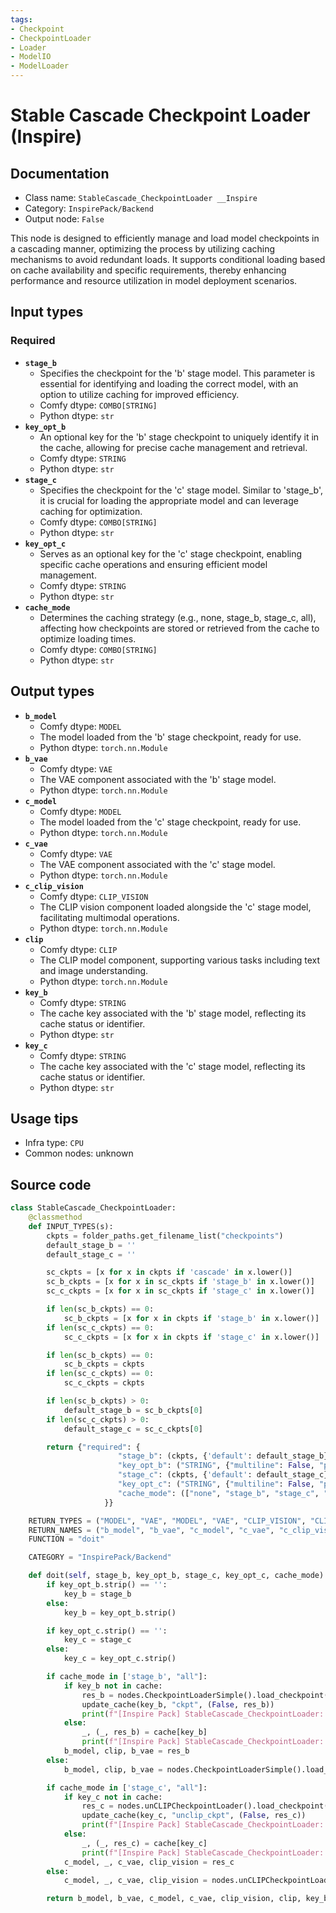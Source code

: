 ```yaml
---
tags:
- Checkpoint
- CheckpointLoader
- Loader
- ModelIO
- ModelLoader
---
```


# Stable Cascade Checkpoint Loader (Inspire)
## Documentation
- Class name: `StableCascade_CheckpointLoader __Inspire`
- Category: `InspirePack/Backend`
- Output node: `False`

This node is designed to efficiently manage and load model checkpoints in a cascading manner, optimizing the process by utilizing caching mechanisms to avoid redundant loads. It supports conditional loading based on cache availability and specific requirements, thereby enhancing performance and resource utilization in model deployment scenarios.
## Input types
### Required
- **`stage_b`**
    - Specifies the checkpoint for the 'b' stage model. This parameter is essential for identifying and loading the correct model, with an option to utilize caching for improved efficiency.
    - Comfy dtype: `COMBO[STRING]`
    - Python dtype: `str`
- **`key_opt_b`**
    - An optional key for the 'b' stage checkpoint to uniquely identify it in the cache, allowing for precise cache management and retrieval.
    - Comfy dtype: `STRING`
    - Python dtype: `str`
- **`stage_c`**
    - Specifies the checkpoint for the 'c' stage model. Similar to 'stage_b', it is crucial for loading the appropriate model and can leverage caching for optimization.
    - Comfy dtype: `COMBO[STRING]`
    - Python dtype: `str`
- **`key_opt_c`**
    - Serves as an optional key for the 'c' stage checkpoint, enabling specific cache operations and ensuring efficient model management.
    - Comfy dtype: `STRING`
    - Python dtype: `str`
- **`cache_mode`**
    - Determines the caching strategy (e.g., none, stage_b, stage_c, all), affecting how checkpoints are stored or retrieved from the cache to optimize loading times.
    - Comfy dtype: `COMBO[STRING]`
    - Python dtype: `str`
## Output types
- **`b_model`**
    - Comfy dtype: `MODEL`
    - The model loaded from the 'b' stage checkpoint, ready for use.
    - Python dtype: `torch.nn.Module`
- **`b_vae`**
    - Comfy dtype: `VAE`
    - The VAE component associated with the 'b' stage model.
    - Python dtype: `torch.nn.Module`
- **`c_model`**
    - Comfy dtype: `MODEL`
    - The model loaded from the 'c' stage checkpoint, ready for use.
    - Python dtype: `torch.nn.Module`
- **`c_vae`**
    - Comfy dtype: `VAE`
    - The VAE component associated with the 'c' stage model.
    - Python dtype: `torch.nn.Module`
- **`c_clip_vision`**
    - Comfy dtype: `CLIP_VISION`
    - The CLIP vision component loaded alongside the 'c' stage model, facilitating multimodal operations.
    - Python dtype: `torch.nn.Module`
- **`clip`**
    - Comfy dtype: `CLIP`
    - The CLIP model component, supporting various tasks including text and image understanding.
    - Python dtype: `torch.nn.Module`
- **`key_b`**
    - Comfy dtype: `STRING`
    - The cache key associated with the 'b' stage model, reflecting its cache status or identifier.
    - Python dtype: `str`
- **`key_c`**
    - Comfy dtype: `STRING`
    - The cache key associated with the 'c' stage model, reflecting its cache status or identifier.
    - Python dtype: `str`
## Usage tips
- Infra type: `CPU`
- Common nodes: unknown


## Source code
```python
class StableCascade_CheckpointLoader:
    @classmethod
    def INPUT_TYPES(s):
        ckpts = folder_paths.get_filename_list("checkpoints")
        default_stage_b = ''
        default_stage_c = ''

        sc_ckpts = [x for x in ckpts if 'cascade' in x.lower()]
        sc_b_ckpts = [x for x in sc_ckpts if 'stage_b' in x.lower()]
        sc_c_ckpts = [x for x in sc_ckpts if 'stage_c' in x.lower()]

        if len(sc_b_ckpts) == 0:
            sc_b_ckpts = [x for x in ckpts if 'stage_b' in x.lower()]
        if len(sc_c_ckpts) == 0:
            sc_c_ckpts = [x for x in ckpts if 'stage_c' in x.lower()]

        if len(sc_b_ckpts) == 0:
            sc_b_ckpts = ckpts
        if len(sc_c_ckpts) == 0:
            sc_c_ckpts = ckpts

        if len(sc_b_ckpts) > 0:
            default_stage_b = sc_b_ckpts[0]
        if len(sc_c_ckpts) > 0:
            default_stage_c = sc_c_ckpts[0]

        return {"required": {
                        "stage_b": (ckpts, {'default': default_stage_b}),
                        "key_opt_b": ("STRING", {"multiline": False, "placeholder": "If empty, use 'stage_b' as the key."}),
                        "stage_c": (ckpts, {'default': default_stage_c}),
                        "key_opt_c": ("STRING", {"multiline": False, "placeholder": "If empty, use 'stage_c' as the key."}),
                        "cache_mode": (["none", "stage_b", "stage_c", "all"], {"default": "none"}),
                     }}

    RETURN_TYPES = ("MODEL", "VAE", "MODEL", "VAE", "CLIP_VISION", "CLIP", "STRING", "STRING")
    RETURN_NAMES = ("b_model", "b_vae", "c_model", "c_vae", "c_clip_vision", "clip", "key_b", "key_c")
    FUNCTION = "doit"

    CATEGORY = "InspirePack/Backend"

    def doit(self, stage_b, key_opt_b, stage_c, key_opt_c, cache_mode):
        if key_opt_b.strip() == '':
            key_b = stage_b
        else:
            key_b = key_opt_b.strip()

        if key_opt_c.strip() == '':
            key_c = stage_c
        else:
            key_c = key_opt_c.strip()

        if cache_mode in ['stage_b', "all"]:
            if key_b not in cache:
                res_b = nodes.CheckpointLoaderSimple().load_checkpoint(ckpt_name=stage_b)
                update_cache(key_b, "ckpt", (False, res_b))
                print(f"[Inspire Pack] StableCascade_CheckpointLoader: Ckpt '{stage_b}' is cached to '{key_b}'.")
            else:
                _, (_, res_b) = cache[key_b]
                print(f"[Inspire Pack] StableCascade_CheckpointLoader: Cached ckpt '{key_b}' is loaded. (Loading skip)")
            b_model, clip, b_vae = res_b
        else:
            b_model, clip, b_vae = nodes.CheckpointLoaderSimple().load_checkpoint(ckpt_name=stage_b)

        if cache_mode in ['stage_c', "all"]:
            if key_c not in cache:
                res_c = nodes.unCLIPCheckpointLoader().load_checkpoint(ckpt_name=stage_c)
                update_cache(key_c, "unclip_ckpt", (False, res_c))
                print(f"[Inspire Pack] StableCascade_CheckpointLoader: Ckpt '{stage_c}' is cached to '{key_c}'.")
            else:
                _, (_, res_c) = cache[key_c]
                print(f"[Inspire Pack] StableCascade_CheckpointLoader: Cached ckpt '{key_c}' is loaded. (Loading skip)")
            c_model, _, c_vae, clip_vision = res_c
        else:
            c_model, _, c_vae, clip_vision = nodes.unCLIPCheckpointLoader().load_checkpoint(ckpt_name=stage_c)

        return b_model, b_vae, c_model, c_vae, clip_vision, clip, key_b, key_c

```
